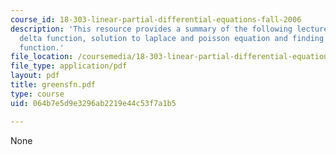 ```yaml
---
course_id: 18-303-linear-partial-differential-equations-fall-2006
description: 'This resource provides a summary of the following lecture topics: the
  delta function, solution to laplace and poisson equation and finding the green''s
  function.'
file_location: /coursemedia/18-303-linear-partial-differential-equations-fall-2006/064b7e5d9e3296ab2219e44c53f7a1b5_greensfn.pdf
file_type: application/pdf
layout: pdf
title: greensfn.pdf
type: course
uid: 064b7e5d9e3296ab2219e44c53f7a1b5

---
```

None